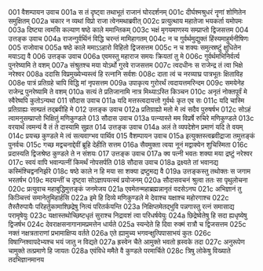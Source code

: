 001	वैशम्पायन उवाच
001a	स तं दृष्ट्वा तथाभूतं राजानं घोरदर्शनम्
001c	दीर्घश्मश्रुधरं नॄणां शोणितेन समुक्षितम्
002a	चकार न व्यथां विप्रो राजा त्वेनमथाब्रवीत्
002c	प्रत्युत्थाय महातेजा भयकर्ता यमोपमः
003a	दिष्ट्या त्वमसि कल्याण षष्ठे काले ममान्तिकम्
003c	भक्षं मृगयमाणस्य सम्प्राप्तो द्विजसत्तम
004	उत्तङ्क उवाच
004a	राजन्गुर्वर्थिनं विद्धि चरन्तं मामिहागतम्
004c	न च गुर्वर्थमुद्युक्तं हिंस्यमाहुर्मनीषिणः
005	राजोवाच
005a	षष्ठे काले ममाऽऽहारो विहितो द्विजसत्तम
005c	न च शक्यः समुत्स्रष्टुं क्षुधितेन मयाऽद्य वै
006	उत्तङ्क उवाच
006a	एवमस्तु महाराज समयः क्रियतां तु मे
006c	गुर्वर्थमभिनिर्वर्त्य पुनरेष्यामि ते वशम्
007a	संश्रुतश्च मया योऽर्थो गुरवे राजसत्तम
007c	त्वदधीनः स राजेन्द्र तं त्वा भिक्षे नरेश्वर
008a	ददासि विप्रमुख्येभ्यस्त्वं हि रत्नानि सर्वशः
008c	दाता त्वं च नरव्याघ्र पात्रभूतः क्षिताविह
008e	पात्रं प्रतिग्रहे चापि विद्धि मां नृपसत्तम
009a	उपाकृत्य गुरोरर्थं त्वदायत्तमरिन्दम
009c	समयेनेह राजेन्द्र पुनरेष्यामि ते वशम्
010a	सत्यं ते प्रतिजानामि नात्र मिथ्याऽस्ति किञ्चन
010c	अनृतं नोक्तपूर्वं मे स्वैरेष्वपि कुतोऽन्यथा
011	सौदास उवाच
011a	यदि मत्तस्त्वदायत्तो गुर्वर्थः कृत एव सः
011c	यदि चास्मि प्रतिग्राह्यः साम्प्रतं तद्ब्रवीहि मे
012	उत्तङ्क उवाच
012a	प्रतिग्राह्यो मतो मे त्वं सदैव पुरुषर्षभ
012c	सोऽहं त्वामनुसम्प्राप्तो भिक्षितुं मणिकुण्डले
013	सौदास उवाच
013a	पत्न्यास्ते मम विप्रर्षे रुचिरे मणिकुण्डले
013c	वरयार्थं त्वमन्यं वै तं ते दास्यामि सुव्रत
014	उत्तङ्क उवाच
014a	अलं ते व्यपदेशेन प्रमाणं यदि ते वयम्
014c	प्रयच्छ कुण्डले मे त्वं सत्यवाग्भव पार्थिव
015	वैशम्पायन उवाच
015a	इत्युक्तस्त्वब्रवीद्राजा तमुत्तङ्कं पुनर्वचः
015c	गच्छ मद्वचनाद्देवीं ब्रूहि देहीति सत्तम
016a	सैवमुक्ता त्वया नूनं मद्वाक्येन शुचिस्मिता
016c	प्रदास्यति द्विजश्रेष्ठ कुण्डले ते न संशयः
017	उत्तङ्क उवाच
017a	क्व पत्नी भवतः शक्या मया द्रष्टुं नरेश्वर
017c	स्वयं वापि भवान्पत्नीं किमर्थं नोपसर्पति
018	सौदास उवाच
018a	द्रक्ष्यते तां भवानद्य कस्मिंश्चिद्वननिर्झरे
018c	षष्ठे काले न हि मया सा शक्या द्रष्टुमद्य वै
019a	उत्तङ्कस्तु तथोक्तः स जगाम भरतर्षभ
019c	मदयन्तीं च दृष्ट्वा सोऽज्ञापयत्स्वं प्रयोजनम्
020a	सौदासवचनं श्रुत्वा ततः सा पृथुलोचना
020c	प्रत्युवाच महाबुद्धिमुत्तङ्कं जनमेजय
021a	एवमेतन्महाब्रह्मन्नानृतं वदसेऽनघ
021c	अभिज्ञानं तु किञ्चित्त्वं समानेतुमिहार्हसि
022a	इमे हि दिव्ये मणिकुण्डले मे देवाश्च यक्षाश्च महोरगाश्च
022c	तैस्तैरुपायैः परिहर्तुकामाश्छिद्रेषु नित्यं परितर्कयन्ति
023a	निक्षिप्तमेतद्भुवि पन्नगास्तु रत्नं समासाद्य परामृषेयुः
023c	यक्षास्तथोच्छिष्टधृतं सुराश्च निद्रावशं त्वा परिधर्षयेयुः
024a	छिद्रेष्वेतेषु हि सदा ह्यधृष्येषु द्विजर्षभ
024c	देवराक्षसनागानामप्रमत्तेन धार्यते
025a	स्यन्देते हि दिवा रुक्मं रात्रौ च द्विजसत्तम
025c	नक्तं नक्षत्रताराणां प्रभामाक्षिप्य वर्तते
026a	एते ह्यामुच्य भगवन्क्षुत्पिपासाभयं कुतः
026c	विषाग्निश्वापदेभ्यश्च भयं जातु न विद्यते
027a	ह्रस्वेन चैते आमुक्ते भवतो ह्रस्वके तदा
027c	अनुरूपेण चामुक्ते तत्प्रमाणे हि जायतः
028a	एवंविधे ममैते वै कुण्डले परमार्चिते
028c	त्रिषु लोकेषु विख्याते तदभिज्ञानमानय
